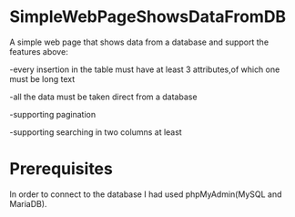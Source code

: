 # SimpleWebPageShowsDataFromDB

A simple web page that shows data from a database and support the features above:

-every insertion in the table must have at least 3 attributes,of which one must be long text

-all the data must be taken direct from a database

-supporting pagination 

-supporting searching in two columns at least 


# Prerequisites
In order to connect to the database I had used phpMyAdmin(MySQL and MariaDB).

